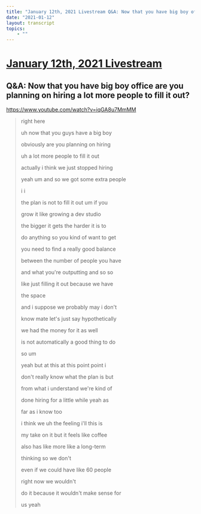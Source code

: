 ```yaml
---
title: "January 12th, 2021 Livestream Q&A: Now that you have big boy office are you planning on hiring a lot more people to fill it out?"
date: "2021-01-12"
layout: transcript
topics:
    - ""
---
```

# [January 12th, 2021 Livestream](../2021-01-12.md)
## Q&A: Now that you have big boy office are you planning on hiring a lot more people to fill it out?
https://www.youtube.com/watch?v=iqGA8u7MmMM
> right here
> 
> uh now that you guys have a big boy
> 
> obviously are you planning on hiring
> 
> uh a lot more people to fill it out
> 
> actually i think we just stopped hiring
> 
> yeah um and so we got some extra people
> 
> i i
> 
> the plan is not to fill it out um if you
> 
> grow it like growing a dev studio
> 
> the bigger it gets the harder it is to
> 
> do anything so you kind of want to get
> 
> you need to find a really good balance
> 
> between the number of people you have
> 
> and what you're outputting and so so
> 
> like just filling it out because we have
> 
> the space
> 
> and i suppose we probably may i don't
> 
> know mate let's just say hypothetically
> 
> we had the money for it as well
> 
> is not automatically a good thing to do
> 
> so um
> 
> yeah but at this at this point point i
> 
> don't really know what the plan is but
> 
> from what i understand we're kind of
> 
> done hiring for a little while yeah as
> 
> far as i know too
> 
> i think we uh the feeling i'll this is
> 
> my take on it but it feels like coffee
> 
> also has like more like a long-term
> 
> thinking so we don't
> 
> even if we could have like 60 people
> 
> right now we wouldn't
> 
> do it because it wouldn't make sense for
> 
> us yeah
> 

